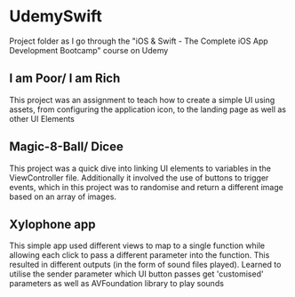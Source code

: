 # UdemySwift
Project folder as I go through the "iOS &amp; Swift - The Complete iOS App Development Bootcamp" course on Udemy


## I am Poor/ I am Rich
This project was an assignment to teach how to create a simple UI using assets, from configuring the application icon, to the landing page as well as other UI Elements

## Magic-8-Ball/ Dicee
This project was a quick dive into linking UI elements to variables in the ViewController file. Additionally it involved the use of buttons to trigger events, which in this project was to randomise and return a different image based on an array of images.

## Xylophone app
This simple app used different views to map to a single function while allowing each click to pass a different parameter into the function. This resulted in different outputs (in the form of sound files played). Learned to utilise the sender parameter which UI button passes get 'customised' parameters as well as AVFoundation library to play sounds

